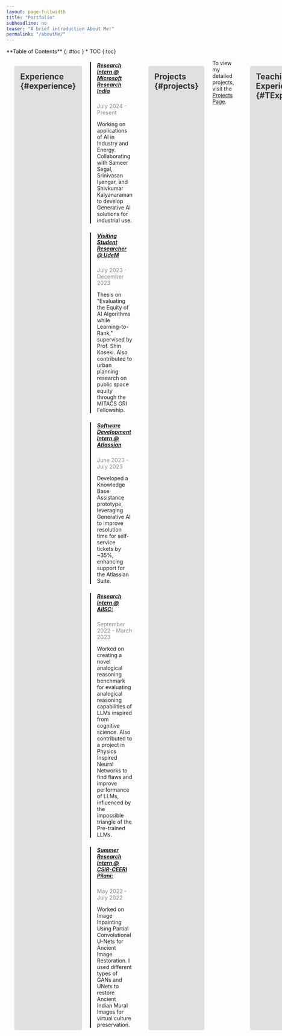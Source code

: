 ```yaml
---
layout: page-fullwidth
title: "Portfolio"
subheadline: no
teaser: "A brief introduction About Me!"
permalink: "/aboutMe/"
---
```

<div class="row">
<div class="medium-4 medium-push-8 columns" markdown="1">
<div class="panel radius" markdown="1">
**Table of Contents**
{: #toc }
*  TOC
{:toc}
</div>
</div><!-- /.medium-4.columns -->



<div class="medium-8 medium-pull-4 columns" markdown="1">

___
## Experience {#experience}

<div class="timeline">
    <div class="timeline-item">
        <h5><u>Research Intern @ Microsoft Research India</u></h5>
        <p class="date">July 2024 - Present</p>
        <p>Working on applications of AI in Industry and Energy. Collaborating with Sameer Segal, Srinivasan Iyengar, and Shivkumar Kalyanaraman to develop Generative AI solutions for industrial use.</p>
    </div>
    <div class="timeline-item">
        <h5><u>Visiting Student Researcher @ UdeM</u></h5>
        <p class="date">July 2023 - December 2023</p>
        <p>Thesis on "Evaluating the Equity of AI Algorithms while Learning-to-Rank," supervised by Prof. Shin Koseki. Also contributed to urban planning research on public space equity through the MITACS GRI Fellowship.</p>
    </div>
    <div class="timeline-item">
        <h5><u>Software Development Intern @ Atlassian</u></h5>
        <p class="date">June 2023 - July 2023</p>
        <p>Developed a Knowledge Base Assistance prototype, leveraging Generative AI to improve resolution time for self-service tickets by ~35%, enhancing support for the Atlassian Suite.</p>
    </div>
    <div class="timeline-item">
        <h5><u>Research Intern @ AIISC:</u></h5>
        <p class="date">September 2022 - March 2023</p>
        <p>Worked on creating a novel analogical reasoning benchmark for evaluating analogical reasoning capabilities of LLMs inspired from cognitive science. Also contributed to a project in Physics Inspired Neural Networks to find flaws and improve performance of LLMs, influenced by the impossible triangle of the Pre-trained LLMs.</p>
    </div>
    <div class="timeline-item">
        <h5><u>Summer Research Intern @ CSIR-CEERI Pilani:</u></h5>
        <p class="date">May 2022 - July 2022</p>
        <p>Worked on Image Inpainting Using Partial Convolutional U-Nets for Ancient Image Restoration. I used different types of GANs and UNets to restore Ancient Indian Mural Images for virtual culture preservation.</p>
    </div>
</div>

---

## Projects {#projects}

To view my detailed projects, visit the [Projects Page](/projects/).

---

## Teaching Experience {#TExp}

<ul class="teaching-experience">
    <li>
        <h6>CS F425 - Deep Learning</h6>
        <p class="date">January 2024 - May 2024</p>
    </li>
    <li>
        <h6>CS F211 - Data Structures and Algorithms</h6>
        <p class="date">January 2023 - May 2023</p>
    </li>
    <li>
        <h6>CS F214 - Logic in Computer Science</h6>
        <p class="date">July 2022 - December 2022</p>
    </li>
</ul>

---

## Technological Proficiency {#TProf}

<ul>
    <li>
        <emp><b> Programming Languages: </b></emp> Python | C/C++ | Java | SQL | C#
    </li>
    <li>
        <emp><b> Python Modules: </b></emp> TensorFlow | Keras | PyTorch | PyTorch Lightning | Scikit-learn | Numpy | Matplotlib | BeautifulSoup | PIL-Image | OpenCV
    </li>
    <li>
        <emp><b> Software: </b></emp> MATLAB
    </li>
    <li>
        <emp><b> Operating Systems: </b></emp> Windows | Linux (Ubuntu) | MacOS (Unix)
    </li>
</ul>

---

## Education {#education}

<div class="timeline">
    <div class="timeline-item">
        <h5><u>BITS Pilani, Goa Campus (Goa, India)</u></h5>
        <h6>B.E. Computer Science, Minor in Data Science</h6>
        <p class="date">2020 - 2024</p>
    </div>
    <div class="timeline-item">
        <h5><u>Late P.B. Jog Junior College of Science and Commerce (Maharashtra, India)</u></h5>
        <h6>Maharashtra State Board of Higher Secondary Education (HSC)</h6>
        <p class="date">2019 - 2020</p>
    </div>
    <!-- Additional education here -->
</div>

---

## Positions of Responsibility {#PORs}

<ul class="timeline">
    <div class="timeline-item">
        <h5><u>Treasurer and Publicity & Design Head @ Nirmaan Goa Chapter</u></h5>
        <p class="date">March 2022 - April 2023</p>
    </div>
</ul>

---

## Volunteer Experience {#VExp}

<ul class="timeline">
    <div class="timeline-item">
        <h5><u>Academic Mentor @ BITS Goa</u></h5>
        <p class="date">December 2021 - May 2022</p>
        <p>Mentored juniors through the <i>Academic Assistance Program 2021-2022</i> for Engineering Graphics.</p>
    </div>
    <div class="timeline-item">
        <h5><u>NGO Tutor @ Nirmaan Goa Chapter</u></h5>
        <p class="date">November 2020 - April 2022</p>
        <p>Tutored and mentored 5<sup>th</sup> standard students from urban slums near the university campus.</p>
    </div>
</ul>

---

## Awards {#awards}

<ul class="awards-list">
    <li>
        <p class="date">July 2023</p>
        <p>MITACS Globalink Research Fellowship - Selected among the top 10% of applicants for a fully funded Canadian research internship.</p>
    </li>
    <!-- Additional awards here -->
</ul>

---

## Relevant Electives Completed {#subjects}

<div class="grid-layout">
    <div class="column">
        <p class="elective">Machine Learning (BITS F464)</p>
        <p class="elective">Deep Learning (CS F425)</p>
        <p class="elective">Reinforcement Learning (CS F317)</p>
        <p class="elective">Foundations of Data Science (CS F320)</p>
        <p class="elective">Applied Statistical Methods (MATH F432)</p>
        <p class="elective">Operating Systems (CS F372)</p>
        <p class="elective">Theory of Computation (CS F351)</p>
        <p class="elective">Computer Networks (CS F303)</p>
        <p class="elective">Logic in Computer Science (CS F214)</p>
        <p class="elective">Compiler Construction (CS F363)</p>
    </div>
    <div class="column">
        <p class="elective">Computer Architecture (CS F342)</p>
        <p class="elective">Design and Analysis of Algorithms (CS F364)</p>
        <p class="elective">Principles of Programming Languages (CS F301)</p>
        <p class="elective">Data Structures & Algorithms (CS F211)</p>
        <p class="elective">Database Systems (CS F212)</p>
        <p class="elective">Object Oriented Programming (CS F213)</p>
        <p class="elective">Discrete Structures for Computer Science (CS F222)</p>
        <p class="elective">Microprocessors and Interfacing (CS F241)</p>
        <p class="elective">Digital Design (CS F215)</p>
    </div>
</div>

---

## Certifications {#certi}

<ul class="certifications">
    <li>
        <h5><u>Building Transformer-Based NLP Applications</u></h5>
        <h6>Nvidia Deep Learning Institute</h6>
        <p>Learned about ONNX and TensorRT for optimized GPU training using a BERT-based model for various NLP tasks.</p>
    </li>
</ul>

---

<style>
    h2 {
        padding: 1rem;
        background-color: #dfe0e0;
        border-radius: 5px;
        font-weight: bold;
        color: #333;
    }

    .timeline-item, .awards-list li, .teaching-experience li {
        margin-bottom: 1.5rem;
        border-left: 3px solid #333;
        padding-left: 1rem;
        list-style-type: none;
    }

    .timeline-item h5, {
        font-size: 1.2rem;
        color: #0077b6;
    }

    .date {
        color: #888;
        font-size: 0.9rem;
        margin-bottom: 0.5rem;
    }

    .grid-layout {
        display: grid;
        grid-template-columns: 1fr 1fr;
        column-gap: 2rem;
    }

    .column {
        padding: 0.5rem;
        line-height: 1.2;
    }
    
    .elective {
        display: inline-block;
        background-color: #f0f4f8; /* Light background color for contrast */
        padding: 8px 12px;
        margin: 4px 0;
        border-left: 4px solid #0077b6; /* Accent border for emphasis */
        border-radius: 6px; /* Smooth, rounded corners */
        font-size: 1rem;
        color: #333; /* Darker text for readability */
        font-weight: 500; /* Slightly bold to make text stand out */
        box-shadow: 0px 2px 6px rgba(0, 0, 0, 0.1); /* Soft shadow for depth */
        width: 250px; /* Fixed width for all electives */
        transition: all 0.2s ease-in-out; /* Smooth transition for hover effect */
    }

    /* Hover effect for .elective */
    .elective:hover {
        background-color: #e1ecf4; /* Slightly darker shade on hover */
        border-left-color: #005f87; /* Darker accent on hover */
        transform: translateY(-3px); /* Subtle lift effect */
    }

    /* Media Query for Small Displays */
    @media (max-width: 600px) {
        .elective {
            width: 100%; /* Make each elective take full width on small screens */
        }
    }
</style>
